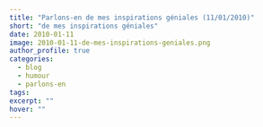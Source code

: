 ```yaml
---
title: "Parlons-en de mes inspirations géniales (11/01/2010)"
short: "de mes inspirations géniales"
date: 2010-01-11
image: 2010-01-11-de-mes-inspirations-geniales.png
author_profile: true
categories:
  - blog
  - humour
  - parlons-en
tags:
excerpt: ""
hover: ""
---
```

